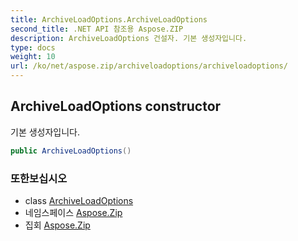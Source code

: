 ```yaml
---
title: ArchiveLoadOptions.ArchiveLoadOptions
second_title: .NET API 참조용 Aspose.ZIP
description: ArchiveLoadOptions 건설자. 기본 생성자입니다.
type: docs
weight: 10
url: /ko/net/aspose.zip/archiveloadoptions/archiveloadoptions/
---
```

## ArchiveLoadOptions constructor

기본 생성자입니다.

```csharp
public ArchiveLoadOptions()
```

### 또한보십시오

* class [ArchiveLoadOptions](../)
* 네임스페이스 [Aspose.Zip](../../archiveloadoptions/)
* 집회 [Aspose.Zip](../../../)


